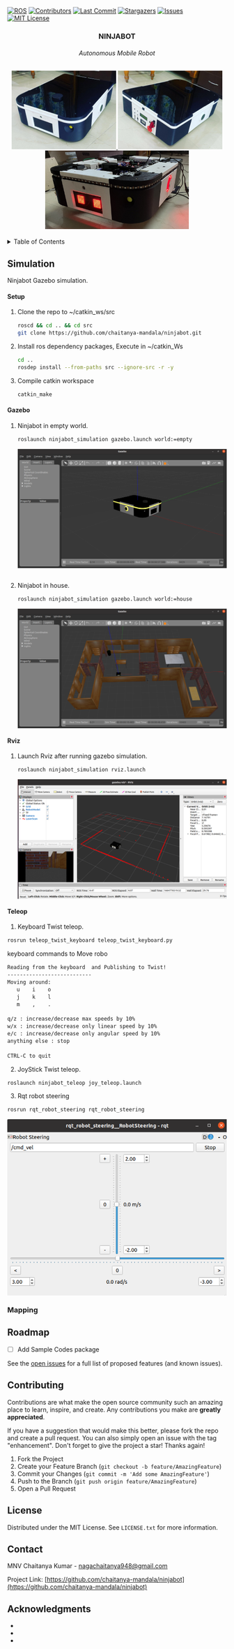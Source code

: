 <!-- PROJECT SHIELDS -->

[![ROS][ros-shield]][ros-url] [![Contributors][contributors-shield]][contributors-url] [![Last Commit][last-commit-shield]][last-commit-url] [![Stargazers][stars-shield]][stars-url] [![Issues][issues-shield]][issues-url] [![MIT License][license-shield]][license-url]

<!-- PROJECT LOGO -->

<div align="center">
<h3 align="center">NINJABOT</h3>
<h6 align="center">Autonomous Mobile Robot</h6>
 <a href="https://github.com/chaitanya-mandala/ninjabot">
    <img src="images/front.jpg" alt="Logo" height="180">
    <img src="images/back.jpg" alt="Logo" height="180">
    <img src="images/eyes.jpg" alt="Logo" height="180">
  </a>
</div>

</br>
<!-- TABLE OF CONTENTS -->
<details>
  <summary>Table of Contents</summary>
  <ol>
    <li>
      <a href="#simulation">Simulation</a>
      <ul>
        <li><a href="#setup">Setup</a></li>
        <li><a href="#gazebo">Gazebo</a></li>
        <li><a href="#rviz">Rviz</a></li>
        <li><a href="#teleop">Teleop</a></li>
        <li><a href="#mapping">Mapping</a></li>
        <li><a href="#simulation-navigation">Navigation</a></li>
      </ul>
    </li>
    <li>
      <a href="#real-robot">Real Robot</a>
      <ul>
        <li><a href="#prerequisites">Prerequisites</a></li>
        <li><a href="#ssh-connection">SSH connection local & wifi</a></li>
        <li><a href="#wifi">Add or remove wifi</a></li>
        <li><a href="#network-configuration"> Network configuration for robot & workstation</a></li>
        <li><a href="#real-rviz">Rviz</a></li>
        <li><a href="#real-teleop">Teleop</a></li>
        <li><a href="#real-mapping">Mapping</a></li>
        <li><a href="#real-navigation">Navigation</a></li>
      </ul>
    </li>
    <li><a href="#roadmap">Roadmap</a></li>
    <li><a href="#contributing">Contributing</a></li>
    <li><a href="#license">License</a></li>
    <li><a href="#contact">Contact</a></li>
    <li><a href="#acknowledgments">Acknowledgments</a></li>
  </ol>
</details>

<!-- Simulation -->

## Simulation

Ninjabot Gazebo simulation.

#### Setup

1. Clone the repo to ~/catkin_ws/src
   ```sh
   roscd && cd .. && cd src
   git clone https://github.com/chaitanya-mandala/ninjabot.git
   ```
2. Install ros dependency packages, Execute in ~/catkin_Ws
   ```sh
   cd ..
   rosdep install --from-paths src --ignore-src -r -y
   ```
3. Compile catkin workspace
   ```sh
   catkin_make
   ```

#### Gazebo

1. Ninjabot in empty world.

   ```sh
   roslaunch ninjabot_simulation gazebo.launch world:=empty
   ```

      <img align="center" src="images/gazebo_empty.png" alt="Logo" >
   <br></br>

2. Ninjabot in house.
   ```sh
   roslaunch ninjabot_simulation gazebo.launch world:=house
   ```
   <img align="center" src="images/gazebo_house.png" alt="Logo" >

#### Rviz

1. Launch Rviz after running gazebo simulation.
   ```sh
   roslaunch ninjabot_simulation rviz.launch
   ```
   <img align="center" src="images/gazebo_rviz.png" alt="Logo" >

#### Teleop

1. Keyboard Twist teleop.

```sh
rosrun teleop_twist_keyboard teleop_twist_keyboard.py
```
keyboard commands to Move robo

```sh
Reading from the keyboard  and Publishing to Twist!
---------------------------
Moving around:
   u    i    o
   j    k    l
   m    ,    .

q/z : increase/decrease max speeds by 10%
w/x : increase/decrease only linear speed by 10%
e/c : increase/decrease only angular speed by 10%
anything else : stop

CTRL-C to quit
```
2. JoyStick Twist teleop.
```sh
roslaunch ninjabot_teleop joy_teleop.launch
```

3. Rqt robot steering
```sh
rosrun rqt_robot_steering rqt_robot_steering
```
<img align="center" src="images/rqt_robot_steering.png" alt="Logo" >
<!-- ROADMAP -->

### Mapping
## Roadmap

- [ ] Add Sample Codes package
<!-- - [ ] Feature 3
  - [ ] Nested Feature -->

See the [open issues](https://github.com/chaitanya-mandala/ninjabot/issues) for a full list of proposed features (and known issues).

<!-- CONTRIBUTING -->

## Contributing

Contributions are what make the open source community such an amazing place to learn, inspire, and create. Any contributions you make are **greatly appreciated**.

If you have a suggestion that would make this better, please fork the repo and create a pull request. You can also simply open an issue with the tag "enhancement".
Don't forget to give the project a star! Thanks again!

1. Fork the Project
2. Create your Feature Branch (`git checkout -b feature/AmazingFeature`)
3. Commit your Changes (`git commit -m 'Add some AmazingFeature'`)
4. Push to the Branch (`git push origin feature/AmazingFeature`)
5. Open a Pull Request

<!-- LICENSE -->

## License

Distributed under the MIT License. See `LICENSE.txt` for more information.

<!-- CONTACT -->

## Contact

MNV Chaitanya Kumar - nagachaitanya948@gmail.com

Project Link: [https://github.com/chaitanya-mandala/ninjabot](https://github.com/chaitanya-mandala/ninjabot)

<!-- ACKNOWLEDGMENTS -->

## Acknowledgments

- []()
- []()
- []()

<!-- MARKDOWN LINKS & IMAGES -->
<!-- https://www.markdownguide.org/basic-syntax/#reference-style-links -->

[contributors-shield]: https://img.shields.io/github/contributors/chaitanya-mandala/ninjabot.svg?style=for-the-badge
[contributors-url]: https://github.com/chaitanya-mandala/ninjabot/graphs/contributors
[last-commit-shield]: https://img.shields.io/github/last-commit/chaitanya-mandala/ninjabot/noetic.svg?style=for-the-badge
[last-commit-url]: https://github.com/chaitanya-mandala/ninjabot/commit/noetic
[stars-shield]: https://img.shields.io/github/stars/chaitanya-mandala/ninjabot.svg?style=for-the-badge
[stars-url]: https://github.com/chaitanya-mandala/ninjabot/stargazers
[issues-shield]: https://img.shields.io/github/issues/chaitanya-mandala/ninjabot.svg?style=for-the-badge
[issues-url]: https://github.com/chaitanya-mandala/ninjabot/issues
[license-shield]: https://img.shields.io/github/license/chaitanya-mandala/ninjabot.svg?style=for-the-badge
[license-url]: https://github.com/chaitanya-mandala/ninjabot/blob/master/LICENSE.txt
[ros-shield]: https://img.shields.io/badge/ROS-noetic-green?style=for-the-badge&logo=ros
[ros-url]: http://wiki.ros.org/noetic
[product-screenshot]: images/screenshot.png
